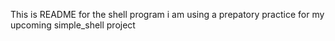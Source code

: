 This is README for the shell program i am using a prepatory practice for my upcoming simple_shell project

